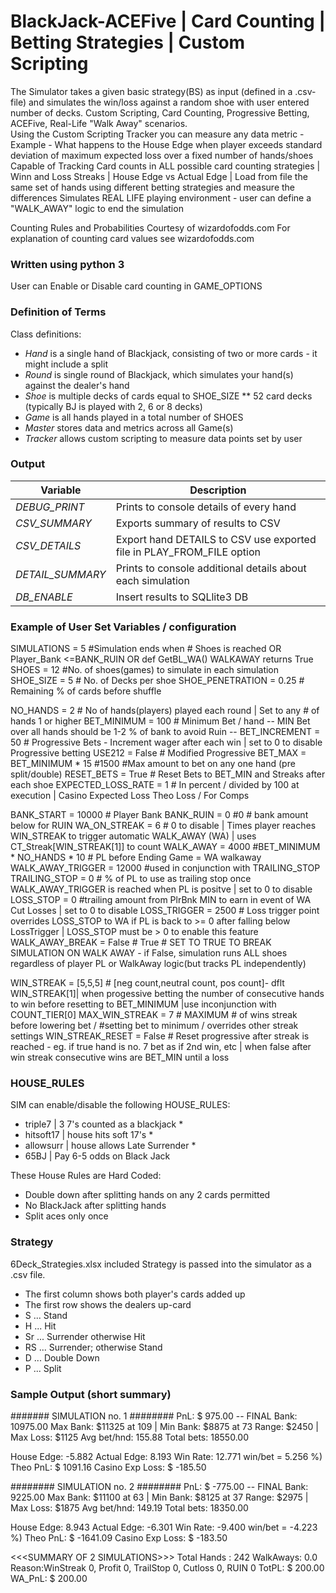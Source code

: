 BlackJack-ACEFive | Card Counting | Betting Strategies | Custom Scripting
==============================================
The Simulator takes a given basic strategy(BS) as input (defined in a .csv-file) and simulates the win/loss against a random shoe with user entered number of decks.   Custom Scripting, Card Counting, Progressive Betting, ACEFive, Real-Life "Walk Away" scenarios.
<br>Using the Custom Scripting Tracker you can measure any data metric - Example - What happens to the House Edge when player exceeds standard deviation of maximum expected loss over a fixed number of hands/shoes 
Capable of Tracking Card counts in ALL possible card counting strategies | Winn and Loss Streaks | House Edge vs Actual Edge | Load from file the same set of hands using different betting strategies and measure the differences
Simulates REAL LIFE playing environment - user can define a "WALK_AWAY" logic to end the simulation


Counting Rules and Probabilities Courtesy of wizardofodds.com
For explanation of counting card values see wizardofodds.com

### Written using python 3
User can Enable or Disable card counting in GAME_OPTIONS 

### Definition of Terms

Class definitions:
* *Hand* is a single hand of Blackjack, consisting of two or more cards - it might include a split
* *Round* is single round of Blackjack, which simulates your hand(s) against the dealer's hand
* *Shoe* is multiple decks of cards equal to SHOE_SIZE ** 52 card decks (typically BJ is played with 2, 6 or 8 decks)
* *Game* is all hands played in a total number of SHOES
* *Master* stores data and metrics across all Game(s)
* *Tracker* allows custom scripting to measure data points set by user

### Output 
| Variable        | Description         |
| ------------- |-------------|
| *DEBUG_PRINT* | Prints to console details of every hand
| *CSV_SUMMARY* | Exports summary of results to CSV 
| *CSV_DETAILS* | Export hand DETAILS to CSV  use exported file in PLAY_FROM_FILE option 
| *DETAIL_SUMMARY* | Prints to console additional details about each simulation 
| *DB_ENABLE* | Insert results to SQLlite3 DB

### Example of User Set Variables / configuration

SIMULATIONS = 5 #Simulation ends when # Shoes is reached OR Player_Bank <=BANK_RUIN OR def GetBL_WA() WALKAWAY returns True
SHOES = 12 #No. of shoes(games) to simulate in each simulation
SHOE_SIZE = 5 # No. of Decks per shoe
SHOE_PENETRATION = 0.25 # Remaining % of cards before shuffle 

NO_HANDS = 2 # No of hands(players) played each round | Set to any # of hands 1 or higher
BET_MINIMUM = 100  # Minimum Bet / hand -- MIN Bet over all hands should be 1-2 % of bank to avoid Ruin --
BET_INCREMENT = 50 # Progressive Bets - Increment wager after each win | set to 0 to disable Progressive betting
USE212 = False # Modified Progressive 
BET_MAX =  BET_MINIMUM * 15 #1500 #Max amount to bet on any one hand (pre split/double)
RESET_BETS = True # Reset Bets to BET_MIN and Streaks after each shoe
EXPECTED_LOSS_RATE = 1 # In percent / divided by 100 at execution | Casino Expected Loss  Theo Loss / For Comps

BANK_START = 10000 # Player Bank
BANK_RUIN =  0 #0 # bank amount below for RUIN
WA_ON_STREAK = 6 # 0 to disable | Times player reaches WIN_STREAK to trigger automatic WALK_AWAY (WA) | uses CT_Streak[WIN_STREAK[1]] to count
WALK_AWAY =  4000 #BET_MINIMUM * NO_HANDS * 10 # PL before Ending Game = WA walkaway
WALK_AWAY_TRIGGER =  12000 #used in conjunction with TRAILING_STOP
TRAILING_STOP = 0 # % of PL to use as trailing stop once WALK_AWAY_TRIGGER is reached when PL is positve | set to 0 to disable
LOSS_STOP = 0 #trailing amount from PlrBnk MIN to earn in event of WA Cut Losses | set to 0 to disable
LOSS_TRIGGER = 2500 # Loss trigger point overrides LOSS_STOP to WA if PL is back to >= 0 after falling below LossTrigger | LOSS_STOP must be > 0 to enable this feature
WALK_AWAY_BREAK = False # True # SET TO TRUE TO BREAK SIMULATION ON WALK AWAY - if False, simulation runs ALL shoes regardless of player PL or WalkAway logic(but tracks PL independently)

WIN_STREAK = [5,5,5]  # [neg count,neutral count, pos count]- dflt WIN_STREAK[1]| when progessive betting the number of consecutive hands to win before resetting to BET_MINIMUM |use inconjunction with COUNT_TIER[0] 
MAX_WIN_STREAK = 7 # MAXIMUM # of wins streak before lowering bet / #setting bet to minimum / overrides other streak settings
WIN_STREAK_RESET = False # Reset progressive after streak is reached - eg. if true hand is no. 7 bet as if 2nd win, etc | when false after win streak consecutive wins are BET_MIN until a loss


### HOUSE_RULES

SIM can enable/disable the following HOUSE_RULES:

* triple7 | 3 7's counted as a blackjack *
* hitsoft17 | house hits soft 17's *
* allowsurr | house allows Late Surrender *
* 65BJ | Pay 6-5 odds on Black Jack

These House Rules are Hard Coded:

* Double down after splitting hands on any 2 cards permitted
* No BlackJack after splitting hands
* Split aces only once
    
### Strategy

6Deck_Strategies.xlsx included
Strategy is passed into the simulator as a .csv file. 

* The first column shows both player's cards added up
* The first row shows the dealers up-card
* S ... Stand
* H ... Hit
* Sr ... Surrender otherwise Hit
* RS ... Surrender; otherwise Stand
* D ... Double Down
* P ... Split

### Sample Output (short summary)

####### SIMULATION no. 1 ########
PnL: $ 975.00 -- FINAL Bank: 10975.00
Max Bank: $11325 at 109 | Min Bank: $8875 at 73
Range: $2450 | Max Loss: $1125
Avg bet/hnd: 155.88  Total bets: 18550.00

House Edge: -5.882
Actual Edge: 8.193
Win Rate: 12.771
win/bet = 5.256 %)
Theo PnL: $ 1091.16
Casino Exp Loss: $ -185.50

######## SIMULATION no. 2 ########
PnL: $ -775.00 -- FINAL Bank: 9225.00
Max Bank: $11100 at 63 | Min Bank: $8125 at 37
Range: $2975 | Max Loss: $1875
Avg bet/hnd: 149.19  Total bets: 18350.00

House Edge: 8.943
Actual Edge: -6.301
Win Rate: -9.400
win/bet = -4.223 %)
Theo PnL: $ -1641.09
Casino Exp Loss: $ -183.50

<<<SUMMARY OF 2 SIMULATIONS>>>
Total Hands : 242
WalkAways: 0.0 Reason:WinStreak 0, Profit 0, TrailStop 0, Cutloss 0, RUIN 0 
TotPL: $ 200.00  WA_PnL: $ 200.00 
